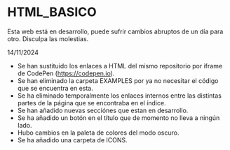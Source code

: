 # HTML_BASICO

Esta web está en desarrollo, puede sufrir cambios abruptos de un día para otro. Disculpa las molestias.

14/11/2024
- Se han sustituido los enlaces a HTML del mismo repositorio por iframe de CodePen (https://codepen.io).
- Se han eliminado la carpeta EXAMPLES por ya no necesitar el código que se encuentra en esta.
- Se ha eliminado temporalmente los enlaces internos entre las distintas partes de la página que se encontraba en el índice.
- Se han añadido nuevas secciónes que estan en desarrollo.
- Se ha añadido un botón en el título que de momento no lleva a ningún lado.
- Hubo cambios en la paleta de colores del modo oscuro.
- Se ha añadido una carpeta de ICONS.
